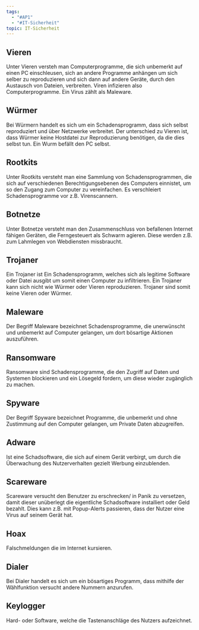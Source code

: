 ```yaml
---
tags:
  - "#AP1"
  - "#IT-Sicherheit"
topic: IT-Sicherheit
---
```

## Vieren
Unter Vieren versteh man Computerprogramme, die sich unbemerkt auf einen PC einschleusen, sich an andere Programme anhängen um sich selber zu reproduzieren und sich dann auf andere Geräte, durch den Austausch von Dateien, verbreiten. Viren infizieren also Computerprogramme. Ein Virus zählt als Maleware.
## Würmer
Bei Würmern handelt es sich um ein Schadensprogramm, dass sich selbst reproduziert und über Netzwerke verbreitet.
Der unterschied zu Vieren ist, dass Würmer keine Hostdatei zur Reproduzierung benötigen, da die dies selbst tun.
Ein Wurm befällt den PC selbst.
## Rootkits
Unter Rootkits versteht man eine Sammlung von Schadensprogrammen, die sich auf verschiedenen Berechtigungsebenen des Computers einnistet, um so den Zugang zum Computer zu vereinfachen. Es verschleiert Schadensprogramme vor z.B. Virenscannern.
## Botnetze
Unter Botnetze versteht man den Zusammenschluss von befallenen Internet fähigen Geräten, die Ferngesteuert als Schwarm agieren.  Diese werden z.B. zum Lahmlegen von Webdiensten missbraucht.
## Trojaner
Ein Trojaner ist Ein Schadensprogramm, welches sich als legitime Software oder Datei ausgibt um somit einen Computer zu infiltrieren. Ein Trojaner kann sich nicht wie Würmer oder Vieren reproduzieren. Trojaner sind somit keine Vieren oder Würmer.
## Maleware
Der Begriff Maleware bezeichnet Schadensprogramme, die unerwünscht und unbemerkt auf Computer gelangen, um dort bösartige Aktionen auszuführen.
## Ransomware
Ransomware sind Schadensprogramme, die den Zugriff auf Daten und Systemen blockieren und ein Lösegeld fordern, um diese wieder zugänglich zu machen.
## Spyware
Der Begriff Spyware bezeichnet Programme, die unbemerkt und ohne Zustimmung auf den Computer gelangen, um Private Daten abzugreifen.
## Adware
Ist eine Schadsoftware, die sich auf einem Gerät verbirgt, um durch die Überwachung des Nutzerverhalten gezielt Werbung einzublenden.
## Scareware
Scareware versucht den Benutzer zu erschrecken/ in Panik zu versetzen, damit dieser unüberlegt die eigentliche Schadsoftware installiert oder Geld bezahlt.
Dies kann z.B. mit Popup-Alerts passieren, dass der Nutzer eine Virus auf seinem Gerät hat.
## Hoax
Falschmeldungen die im Internet kursieren.
## Dialer
Bei Dialer handelt es sich um ein bösartiges Programm, dass mithilfe der Wählfunktion versucht andere Nummern anzurufen.
## Keylogger
Hard- oder Software, welche die Tastenanschläge des Nutzers aufzeichnet.





